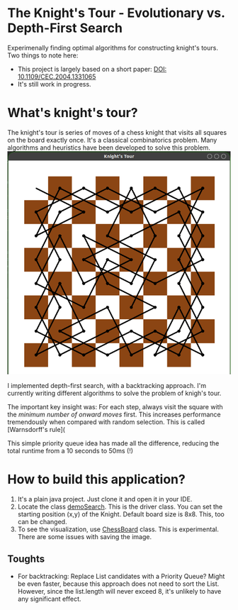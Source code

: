 # The Knight's Tour - Evolutionary vs. Depth-First Search
Experimenally finding optimal algorithms for constructing knight's tours.  
Two things to note here:
- This project is largely based on a short paper: [DOI: 10.1109/CEC.2004.1331065](https://github.com/cyrillkuettel/knights-tour/blob/main/books_and_articles/01331065.pdf)
- It's still work in progress.


# What's knight's tour?
The knight's tour is series of moves of a chess knight that visits all squares on the board exactly once. It's a classical combinatorics problem. 
Many algorithms and heuristics have been developed to solve this problem. 
![Preview](https://github.com/cyrillkuettel/knights-tour/blob/main/demo.png?raw=true)

I implemented depth-first search, with a backtracking approach. I'm currently writing different algorithms to solve the problem of knigh's tour.

The important key insight was:
For each step, always visit the square with the _minimum number of onward moves_ first. This increases performance tremendously when compared with random selection. This is called [Warnsdorff's rule](
 
This simple priority queue idea has made all the difference, reducing the total runtime from a 10 seconds to 50ms (!)

# How to build this application?
1. It's a plain java project. Just clone it and open it in your IDE.
2. Locate the class [demoSearch](src/backtracking/demoSearch.java). This is the driver class. You can set the starting position (x,y) of the Knight. Default board size is 8x8. This, too can be changed. 
3. To see the visualization, use [ChessBoard](src/backtracking/ChessBoard.java) class. This is experimental. There are some issues with saving the image. 




## Toughts
- For backtracking: Replace List<Square> candidates with a Priority Queue? Might be even faster, because this approach does not need to sort the List.
 However, since the list.length will never exceed 8, it's unlikely to have any significant effect. 
  
